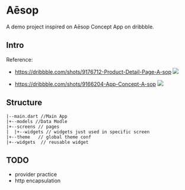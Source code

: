 # Aēsop

A demo project inspired on Aēsop Concept App on dribbble.


## Intro

Reference:

- https://dribbble.com/shots/9176712-Product-Detail-Page-A-sop
![](https://cdn.dribbble.com/users/2283181/screenshots/9176712/media/5618fd239294840149e10e55276d9403.gif)

- https://dribbble.com/shots/9166204-App-Concept-A-sop
![](https://cdn.dribbble.com/users/2283181/screenshots/9166204/media/a805a900c15447c2a865373b27980445.gif)


## Structure

```
|--main.dart //Main App
|+--models //Data Modle
|+--screens // pages
|  |+--widgets // widgets just used in specific screen
|+--theme   // global theme conf
|+--widgets  // reusable widget
``` 


## TODO

- provider practice
- http encapsulation